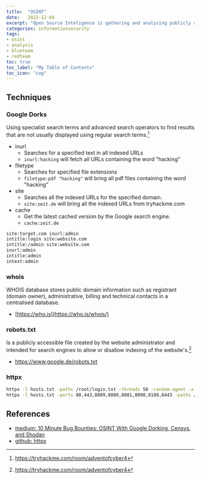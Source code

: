 ```yaml
---
title:  "OSINT"
date:   2022-12-04
excerpt: "Open Source Inteligence is gathering and analysing publicly available data for intelligence purposes"
categories: informationsecurity
tags: 
- osint
- analysis
- blueteam
- redteam
toc: true
toc_label: "My Table of Contents"
toc_icon: "cog"
---
```

## Techniques

### Google Dorks

Using specialist search terms and advanced search operators to find results that are not usually displayed using regular search terms.[^1]

* inurl
  * Searches for a specified text in all indexed URLs
  * ```inurl:hacking``` will fetch all URLs containing the word "hacking"
* filetype
  * Searches for specified file extensions
  * ```filetype:pdf "hacking"``` will bring all pdf files containing the word "hacking"
* site
  * Searches all the indexed URLs for the specified domain.
  * ```site:zeit.de``` will bring all the indexed URLs from  tryhackme.com
* cache
  * Get the latest cached version by the Google search engine.
  * ```cache:zeit.de```

```bash
site:target.com inurl:admin
intitle:login site:website.com
intitle:/admin site:website.com
inurl:admin
intitle:admin 
intext:admin
```

### whois

WHOIS database stores public domain information such as registrant (domain owner), administrative, billing and technical contacts in a centralised database.

* [https://who.is](https://who.is/whois/)

### robots.txt

Is a publicly accessible file created by the website administrator and intended for search engines to allow or disallow indexing of the website's.[^1]

* <https://www.google.de/robots.txt>

### httpx

```bash
httpx -l hosts.txt -paths /root/login.txt -threads 50 -random-agent -x GET, POST -tech-detect -status-code -follow-redirects -title -content-length
httpx -l hosts.txt -ports 80,443,8009,8080,8081,8090,8180,8443 -paths /root/login.txt -threads 50 -random-agent -x GET, POST -tech-detect -status-code -follow-redirects -title -content-length
```

## References

* [medium: 10 Minute Bug Bounties: OSINT With Google Dorking, Censys, and Shodan][def1]
* [github: httpx][def2]

[def1]: https://thegrayarea.tech/10-minute-bug-bounties-osint-with-google-dorking-censys-and-shodan-8d567d31dfed
[def2]: https://github.com/projectdiscovery/httpx

[^1]: https://tryhackme.com/room/adventofcyber4
